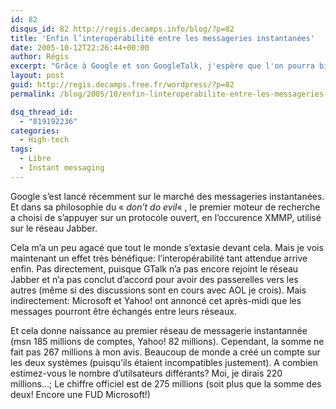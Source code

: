 ```yaml
---
id: 82
disqus_id: 82 http://regis.decamps.info/blog/?p=82
title: 'Enfin l’interopérabilité entre les messageries instantanées'
date: 2005-10-12T22:26:44+00:00
author: Régis
excerpt: "Grâce à Google et son GoogleTalk, j'espère que l'on pourra bientôt communiquer d'un réseau vers l'autre."
layout: post
guid: http://regis.decamps.free.fr/wordpress/?p=82
permalink: /blog/2005/10/enfin-linteroperabilite-entre-les-messageries-instantanees/

dsq_thread_id:
  - "819192236"
categories:
  - High-tech
tags:
  - Libre
  - Instant messaging
---
```

Google s’est lancé récemment sur le marché des messageries instantanées. Et dans sa philosophie du « _don’t do evil_« , le premier moteur de recherche a choisi de s’appuyer sur un protocole ouvert, en l’occurence XMMP, utilisé sur le réseau Jabber.

Cela m’a un peu agacé que tout le monde s’extasie devant cela. Mais je vois maintenant un effet très bénéfique: l’interopérabilité tant attendue arrive enfin. Pas directement, puisque GTalk n’a pas encore rejoint le réseau Jabber et n’a pas conclut d’accord pour avoir des passerelles vers les autres (même si des discussions sont en cours avec AOL je crois). Mais indirectement: Microsoft et Yahoo! ont annoncé cet après-midi que les messages pourront être échangés entre leurs réseaux.

Et cela donne naissance au premier réseau de messagerie instantannée (msn 185 millions de comptes, Yahoo! 82 millions). Cependant, la somme ne fait pas 267 millions à mon avis. Beaucoup de monde a créé un compte sur les deux systèmes (puisqu’ils étaient incompatibles justement). A combien estimez-vous le nombre d’utilsateurs différants? Moi, je dirais 220 millions…; Le chiffre officiel est de 275 millions (soit plus que la somme des deux! Encore une FUD Microsoft!)
